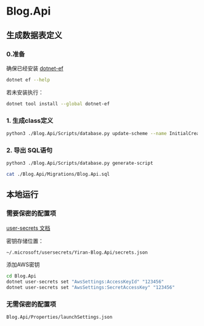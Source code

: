 # Blog.Api

## 生成数据表定义

### 0.准备

确保已经安装 [dotnet-ef](https://learn.microsoft.com/en-us/ef/core/cli/dotnet)

```bash
dotnet ef --help
```

若未安装执行：

```bash
dotnet tool install --global dotnet-ef
```

### 1. 生成class定义

```bash
python3 ./Blog.Api/Scripts/database.py update-scheme --name InitialCreate
```

### 2. 导出 SQL语句

```bash
python3 ./Blog.Api/Scripts/database.py generate-script

cat ./Blog.Api/Migrations/Blog.Api.sql

```

## 本地运行

### 需要保密的配置项
[user-secrets 文档](https://learn.microsoft.com/en-us/aspnet/core/security/app-secrets?view=aspnetcore-7.0&tabs=linux)

密钥存储位置：

```txt
~/.microsoft/usersecrets/Yiran-Blog.Api/secrets.json
```

添加AWS密钥

```bash
cd Blog.Api
dotnet user-secrets set "AwsSettings:AccessKeyId" "123456"
dotnet user-secrets set "AwsSettings:SecretAccessKey" "123456"
```

### 无需保密的配置项

```txt
Blog.Api/Properties/launchSettings.json
```

